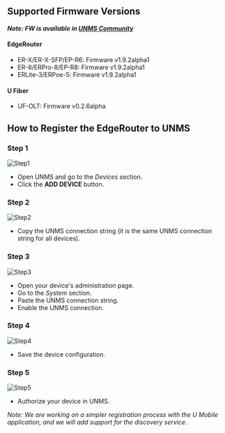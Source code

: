 ## Supported Firmware Versions

_**Note: FW is available in [UNMS Community](https://community.ubnt.com/t5/UNMS-Next-Generation-Network/UNMS-Compatible-EdgeOS-Firmware/m-p/1810799/thread-id/21)**_

#### EdgeRouter
* ER-X/ER-X-SFP/EP-R6: Firmware v1.9.2alpha1
* ER-8/ERPro-8/EP-R8: Firmware v1.9.2alpha1
* ERLite-3/ERPoe-5: Firmware v1.9.2alpha1

#### U Fiber
* UF-OLT: Firmware v0.2.6alpha

## How to Register the EdgeRouter to UNMS

### Step 1
![Step1](https://github.com/Ubiquiti-App/UNMS/blob/master/doc/register/step1.png)
* Open UNMS and go to the _Devices_ section.
* Click the **ADD DEVICE** button.

### Step 2
![Step2](https://github.com/Ubiquiti-App/UNMS/blob/master/doc/register/step2.png)
* Copy the UNMS connection string (it is the same UNMS connection string for all devices).

### Step 3
![Step3](https://github.com/Ubiquiti-App/UNMS/blob/master/doc/register/step3.png)
* Open your device's administration page.
* Go to the _System_ section.
* Paste the UNMS connection string.
* Enable the UNMS connection.

### Step 4
![Step4](https://github.com/Ubiquiti-App/UNMS/blob/master/doc/register/step4.png)
* Save the device configuration.

### Step 5
![Step5](https://github.com/Ubiquiti-App/UNMS/blob/master/doc/register/step5.png)
* Authorize your device in UNMS.

_Note: We are working on a simpler registration process with the U Mobile application, and we will add support for the discovery service._